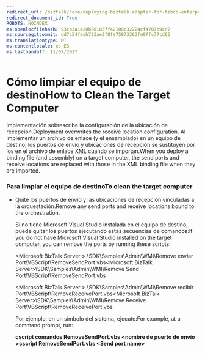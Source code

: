 ```yaml
---
redirect_url: /biztalk/core/deploying-biztalk-adapter-for-tibco-enterprise-message-service/
redirect_document_id: True
ROBOTS: NOINDEX
ms.openlocfilehash: 93cb3a1420b60183ff42108c32224cf4707b9cd7
ms.sourcegitcommit: dd7c54feab783ae2f8fe75873363fe9ffc77cd66
ms.translationtype: MT
ms.contentlocale: es-ES
ms.lasthandoff: 11/07/2017
---
```

# <a name="how-to-clean-the-target-computer"></a><span data-ttu-id="770f1-101">Cómo limpiar el equipo de destino</span><span class="sxs-lookup"><span data-stu-id="770f1-101">How to Clean the Target Computer</span></span>
<span data-ttu-id="770f1-102">Implementación sobrescribe la configuración de la ubicación de recepción.</span><span class="sxs-lookup"><span data-stu-id="770f1-102">Deployment overwrites the receive location configuration.</span></span> <span data-ttu-id="770f1-103">Al implementar un archivo de enlace (y el ensamblado) en un equipo de destino, los puertos de envío y ubicaciones de recepción se sustituyen por los en el archivo de enlace XML cuando se importan.</span><span class="sxs-lookup"><span data-stu-id="770f1-103">When you deploy a binding file (and assembly) on a target computer, the send ports and receive locations are replaced with those in the XML binding file when they are imported.</span></span>  
  
### <a name="to-clean-the-target-computer"></a><span data-ttu-id="770f1-104">Para limpiar el equipo de destino</span><span class="sxs-lookup"><span data-stu-id="770f1-104">To clean the target computer</span></span>  
  
-   <span data-ttu-id="770f1-105">Quite los puertos de envío y las ubicaciones de recepción vinculadas a la orquestación.</span><span class="sxs-lookup"><span data-stu-id="770f1-105">Remove any send ports and receive locations bound to the orchestration.</span></span>  
  
     <span data-ttu-id="770f1-106">Si no tiene Microsoft Visual Studio instalada en el equipo de destino, puede quitar los puertos ejecutando estas secuencias de comandos:</span><span class="sxs-lookup"><span data-stu-id="770f1-106">If you do not have Microsoft Visual Studio installed on the target computer, you can remove the ports by running these scripts:</span></span>  
  
     <span data-ttu-id="770f1-107">\<Microsoft BizTalk Server > \SDK\Samples\Admin\WMI\Remove enviar Port\VBScript\RemoveSendPort.vbs</span><span class="sxs-lookup"><span data-stu-id="770f1-107">\<Microsoft BizTalk Server>\SDK\Samples\Admin\WMI\Remove Send Port\VBScript\RemoveSendPort.vbs</span></span>  
  
     <span data-ttu-id="770f1-108">\<Microsoft BizTalk Server > \SDK\Samples\Admin\WMI\Remove recibir Port\VBScript\RemoveReceivePort.vbs</span><span class="sxs-lookup"><span data-stu-id="770f1-108">\<Microsoft BizTalk Server>\SDK\Samples\Admin\WMI\Remove Receive Port\VBScript\RemoveReceivePort.vbs</span></span>  
  
     <span data-ttu-id="770f1-109">Por ejemplo, en un símbolo del sistema, ejecute:</span><span class="sxs-lookup"><span data-stu-id="770f1-109">For example, at a command prompt, run:</span></span>  
  
     <span data-ttu-id="770f1-110">**cscript comandos RemoveSendPort.vbs \<nombre de puerto de envío >**</span><span class="sxs-lookup"><span data-stu-id="770f1-110">**cscript RemoveSendPort.vbs \<Send port name>**</span></span>  
  
